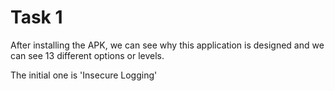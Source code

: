 # Task 1

After installing the APK, we can see why this application is designed and we can see 13 different options or levels.

The initial one is 'Insecure Logging'
